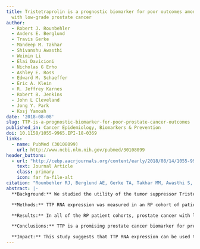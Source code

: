 ```yaml
---
title: Tristetraprolin is a prognostic biomarker for poor outcomes among patients
  with low-grade prostate cancer
author:
  - Robert J. Rounbehler
  - Anders E. Berglund
  - Travis Gerke
  - Mandeep M. Takhar
  - Shivanshu Awasthi
  - Weimin Li
  - Elai Davicioni
  - Nicholas G Erho
  - Ashley E. Ross
  - Edward M. Schaeffer
  - Eric A. Klein
  - R. Jeffrey Karnes
  - Robert B. Jenkins
  - John L Cleveland
  - Jong Y. Park
  - Kosj Yamoah
date: '2018-08-08'
slug: TTP-is-a-prognostic-biomarker-for-poor-prostate-cancer-outcomes
published_in: Cancer Epidemiology, Biomarkers & Prevention
doi: 10.1158/1055-9965.EPI-18-0369
links:
  - name: PubMed (30108099)
    url: http://www.ncbi.nlm.nih.gov/pubmed/30108099
header_buttons:
  - url: "http://cebp.aacrjournals.org/content/early/2018/08/14/1055-9965.EPI-18-0369"
    text: Journal Article
    class: primary
    icon: far fa-file-alt
citation: "Rounbehler RJ, Berglund AE, Gerke TA, Takhar MM, Awasthi S, Li W, Davicioni E, Erho NG, Ross AE, Schaeffer EM, Klein EA, Karnes RJ, Jenkins RB, Cleveland JL, Park JY, Yamoah K. Tristetraprolin is a prognostic biomarker for poor outcomes among patients with low-grade prostate cancer. Cancer Epidemiol Biomarkers Prev 2018; In press."
abstract: |-
  **Background:** We studied the utility of the tumor suppressor Tristetraprolin (TTP, ZFP36) as a clinically relevant biomarker of aggressive disease in prostate cancer patients after radical prostatectomy (RP).

  **Methods:** TTP RNA expression was measured in an RP cohort of patients treated at Moffitt Cancer Center (MCC) and obtained from six publically available RP datasets with biochemical recurrence (BCR) (total n=1,394) and/or metastatic outcome data (total n=1,222). TTP protein expression was measured by immunohistochemistry in a tissue microarray of 153 MCC RP samples. The time to BCR or metastasis based on TTP RNA or protein levels was calculated using Kaplan-Meier analysis. Univariable and multivariable Cox proportional hazard models were performed on multiple cohorts to evaluate if TTP is a clinically relevant biomarker, and to assess if TTP improves upon the Cancer of the Prostate Risk Assessment postsurgical (CAPRA-S) score for predicting clinical outcomes.

  **Results:** In all of the RP patient cohorts, prostate cancer with low TTP RNA or protein levels had decreased time to BCR or metastasis versus TTP-High tumors. Further, the decreased time to BCR in TTP-Low prostate cancer was more pronounced in low-grade tumors. Finally, pooled survival analysis suggests that TTP RNA expression provides independent information beyond CAPRA-S to predict BCR.

  **Conclusions:** TTP is a promising prostate cancer biomarker for predicting which RP patients will have poor outcomes, especially for low-grade prostate cancer patients.

  **Impact:** This study suggests that TTP RNA expression can be used to enhance the accuracy of CAPRA-S to predict outcomes in patients treated with RP.
---
```


<!--
## Common icons

Font Awesome: https://fontawesome.com/icons
Academic Icons: http://jpswalsh.github.io/academicons/

github: fab fa-github
twitter: fab fa-twitter
rocket (app): fas fa-rocket
biorxiv: ai ai-biorxiv
arvix: ai ai-arxiv
doi: ai ai-doi
pubmed: ai ai-pubmed
generic paper: far fa-file-alt
generic project: fas fa-briefcase
-->

<!--
You can include extra content here as markdown.
It will render after Abstract and Links and before Citation.
-->
